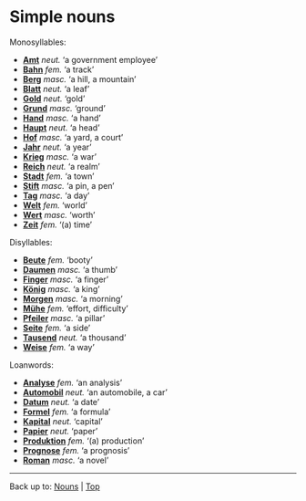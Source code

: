 # Simple nouns

Monosyllables:
- **[Amt](a/am/Amt.md)** *neut.* ‘a government employee’
- **[Bahn](b/ba/Bahn.md)** *fem.* ‘a track’
- **[Berg](b/be/Berg.md)** *masc.* ‘a hill, a mountain’
- **[Blatt](b/bl/Blatt.md)** *neut.* ‘a leaf’
- **[Gold](g/go/Gold.md)** *neut.* ‘gold’
- **[Grund](g/gr/Grund.md)** *masc.* ‘ground’
- **[Hand](h/ha/Hand.md)** *masc.* ‘a hand’
- **[Haupt](h/ha/Haupt.md)** *neut.* ‘a head’
- **[Hof](h/ho/Hof.md)** *masc.* ‘a yard, a court’
- **[Jahr](j/ja/Jahr.md)** *neut.* ‘a year’
- **[Krieg](k/kr/Krieg.md)** *masc.* ‘a war’
- **[Reich](r/re/Reich.md)** *neut.* ‘a realm’
- **[Stadt](s/st/Stadt.md)** *fem.* ‘a town’
- **[Stift](s/st/Stift.md)** *masc.* ‘a pin, a pen’
- **[Tag](t/ta/Tag.md)** *masc.* ‘a day’
- **[Welt](w/we/Welt.md)** *fem.* ‘world’
- **[Wert](w/we/Wert.md)** *masc.* ‘worth’
- **[Zeit](z/ze/Zeit.md)** *fem.* ‘(a) time’

Disyllables:
- **[Beute](b/be/Beute.md)** *fem.* ‘booty’
- **[Daumen](d/da/Daumen.md)** *masc.* ‘a thumb’
- **[Finger](f/fi/Finger.md)** *masc.* ‘a finger’
- **[König](k/koe/Koenig.md)** *masc.* ‘a king’
- **[Morgen](m/mo/Morgen.md)** *masc.* ‘a morning’
- **[Mühe](m/mue/Muehe.md)** *fem.* ‘effort, difficulty’
- **[Pfeiler](p/pf/Pfeiler.md)** *masc.* ‘a pillar’
- **[Seite](s/se/Seite.md)** *fem.* ‘a side’
- **[Tausend](t/ta/Tausend.md)** *neut.* ‘a thousand’
- **[Weise](w/we/Weise.md)** *fem.* ‘a way’

Loanwords:
- **[Analyse](a/an/Analyse.md)** *fem.* ‘an analysis’
- **[Automobil](a/au/Automobil.md)** *neut.* ‘an automobile, a car’
- **[Datum](d/da/Datum.md)** *neut.* ‘a date’
- **[Formel](f/fo/Formel.md)** *fem.* ‘a formula’
- **[Kapital](k/ka/Kapital.md)** *neut.* ‘capital’
- **[Papier](p/pa/Papier.md)** *neut.* ‘paper’
- **[Produktion](p/pr/Produktion.md)** *fem.* ‘(a) production’
- **[Prognose](p/pr/Prognose.md)** *fem.* ‘a prognosis’
- **[Roman](r/ro/Roman.md)** *masc.* ‘a novel’

----

Back up to: [Nouns](index.md) | [Top](../index.md)

